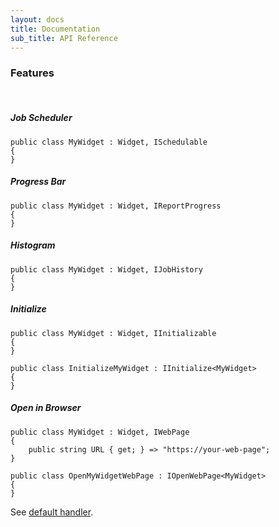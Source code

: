 ```yaml
---
layout: docs
title: Documentation
sub_title: API Reference
---
```


### Features

<br/>

##### Job Scheduler

```
public class MyWidget : Widget, ISchedulable
{
}
```

##### Progress Bar

```
public class MyWidget : Widget, IReportProgress
{
}
```

##### Histogram

```
public class MyWidget : Widget, IJobHistory
{
}
```

##### Initialize

```
public class MyWidget : Widget, IInitializable
{
}
```

```
public class InitializeMyWidget : IInitialize<MyWidget>
{
}
```

##### Open in Browser

```
public class MyWidget : Widget, IWebPage
{
	public string URL { get; } => "https://your-web-page";
}
```

```
public class OpenMyWidgetWebPage : IOpenWebPage<MyWidget>
{
}
```
See [default handler](https://github.com/AnyStatus/API/blob/master/src/AnyStatus.API/Widgets/Features/OpenWebPage.cs).
